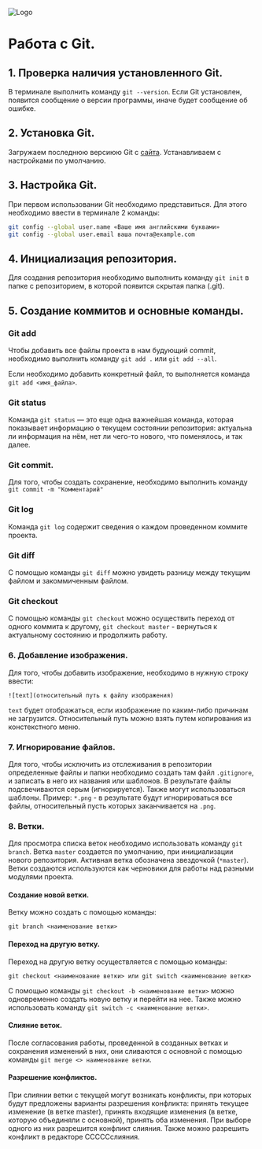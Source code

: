 ![Logo](Снимок.PNG)
# Работа с Git.
## 1. Проверка наличия установленного Git.
В терминале выполнить команду `git --version`. Если Git установлен, появится сообщение о версии программы, иначе будет сообщение об ошибке.
## 2. Установка Git.
Загружаем последнюю версиюю Git с [сайта](https://git-scm.com/downloads). Устанавливаем с настройками по умолчанию.
## 3. Настройка Git.
При первом использовании Git необходимо представиться. Для этого необходимо ввести в терминале 2 команды:
```Bash
git config --global user.name «Ваше имя английскими буквами»
git config --global user.email ваша почта@example.com
```
## 4. Инициализация репозитория.
Для создания репозитория необходимо выполнить команду `git init` в папке с репозиторием, в которой появится скрытая папка (.git).
## 5. Создание коммитов и основные команды.
### Git add
Чтобы добавить все файлы проекта в нам будующий commit, необходимо выполнить команду `git add .` или `git add --all`.

Если необходимо добавить конкретный файл, то выполняется команда `git add <имя_файла>`.
### Git status
Команда `git status` — это еще одна важнейшая команда, которая показывает информацию о текущем состоянии репозитория: актуальна ли информация на нём, нет ли чего-то нового, что поменялось, и так далее.
### Git commit.
Для того, чтобы создать сохранение, необходимо выполнить команду `git commit -m "Комментарий"`
### Git log
Команда `git log` содержит сведения о каждом проведенном коммите проекта.
### Git diff
С помощью команды `git diff` можно увидеть разницу между текущим файлом и закоммиченным файлом.
### Git checkout
С помощью команды `git checkout` можно осуществить переход от одного коммита к другому, `git checkout master` - вернуться к актуальному состоянию и продолжить работу.
### 6. Добавление изображения.
Для того, чтобы добавить изображение, необходимо в нужную строку ввести:
```
![text](относительный путь к файлу изображения)
```
`text` будет отображаться, если изображение по каким-либо причинам не загрузится. Относительный путь можно взять путем копирования из констекстного меню.
### 7. Игнорирование файлов.
Для того, чтобы исключить из отслеживания в репозитории определенные файлы и папки необходимо создать там файл `.gitignore`, и записать в него их названия или шаблонов. В результате файлы подсвечиваются серым (игнорируется).
Также могут использоваться шаблоны. Пример: `*.png` - в результате будут игнорироваться все файлы, относительный пусть которых  заканчивается на `.png`.
### 8. Ветки.
Для просмотра списка веток необходимо использовать команду `git branch`. Ветка `master` создается по умолчанию, при инициализации нового репозитория. Активная ветка обозначена звездочкой (`*master`). Ветки создаются используются как черновики для работы над разными модулями проекта. 
#### Создание новой ветки.
Ветку можно создать с помощью команды:
```
git branch <наименование ветки>
```
#### Переход на другую ветку.
Переход на другую ветку осуществляется с помощью команды:
```
git checkout <наименование ветки> или git switch <наименование ветки>
```
С помощью команды `git checkout -b <наименование ветки>` можно одновременно создать новую ветку и перейти на нее. Также можно использовать команду `git switch -c <наименование ветки>`.
#### Слияние веток.
После согласования работы, проведенной в созданных ветках и сохранения изменений в них, они сливаются с основной с помощью команды `git merge <> наименование ветки`.
#### Разрешение конфликтов.
При слиянии ветки с текущей могут возникать конфликты, при которых будут предложены варианты разрешения конфликта: принять текущее изменение (в ветке master), принять входящие изменения (в ветке, которую объединяли с основной), принять оба изменения. При выборе одного из них разрешится конфликт слияния.
Также можно разрешить конфликт в редакторе CCCCCслияния.